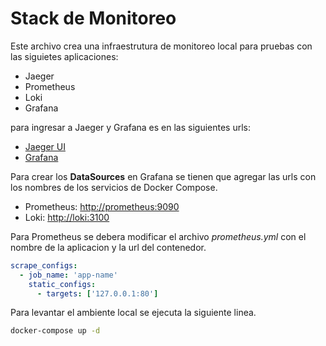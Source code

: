 # Stack de Monitoreo

Este archivo crea una infraestrutura de monitoreo local para pruebas con las siguietes aplicaciones:

- Jaeger
- Prometheus
- Loki
- Grafana

para ingresar a Jaeger y Grafana es en las siguientes urls:

- [Jaeger UI](http://localhost:16686)
- [Grafana](http://localhost:3000)

Para crear los **DataSources** en Grafana se tienen que agregar las urls con los nombres de los servicios de Docker Compose.

- Prometheus: <http://prometheus:9090>
- Loki: <http://loki:3100>

Para Prometheus se debera modificar el archivo _prometheus.yml_ con el nombre de la aplicacion y la url del contenedor.

``` yml
scrape_configs:
  - job_name: 'app-name'
    static_configs:
      - targets: ['127.0.0.1:80']
```

Para levantar el ambiente local se ejecuta la siguiente linea.

``` bash
docker-compose up -d
```
